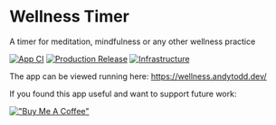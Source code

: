 # Wellness Timer

A timer for meditation, mindfulness or any other wellness practice

[![App CI](https://github.com/andy-todd-dev/wellness_timer/actions/workflows/build.yaml/badge.svg?branch=main)](https://github.com/andy-todd-dev/wellness_timer/actions/workflows/build.yaml)
[![Production Release](https://github.com/andy-todd-dev/wellness_timer/actions/workflows/release.yaml/badge.svg)](https://github.com/andy-todd-dev/wellness_timer/actions/workflows/release.yaml)
[![Infrastructure](https://github.com/andy-todd-dev/wellness_timer/actions/workflows/infrastructure.yaml/badge.svg?branch=main)](https://github.com/andy-todd-dev/wellness_timer/actions/workflows/infrastructure.yaml)

The app can be viewed running here: https://wellness.andytodd.dev/

If you found this app useful and want to support future work:

[!["Buy Me A Coffee"](https://www.buymeacoffee.com/assets/img/custom_images/orange_img.png)](https://www.buymeacoffee.com/andytodddev)
